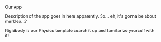 Our App

Description of the app goes in here apparently.
So...   eh, it's gonna be about marbles...?

Rigidbody is our Physics template search it up and familiarize yourself with it!

